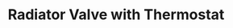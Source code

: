 ---
date_added: 2020-04-04
vendor: Siterwell
model: GS361A-H04  
title: Radiator Valve with Thermostat
zigbeemodel:  ['ivfvd7h']
category: hvac
supports: temperature, thermostat, battery
mlink: https://www.china-siter.com/product/194.html
link: https://siterwell.en.alibaba.com/product/62304009839-810172947/Manufacture_Smoke_alarm_system_TRV_bluetooth_tuya_zigbee_wifi_rf_smart_radiator_room_thermostat.html
link2: 
compatible: [z2m]
---